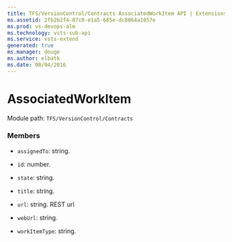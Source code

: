 ```yaml
---
title: TFS/VersionControl/Contracts AssociatedWorkItem API | Extensions for Visual Studio Team Services
ms.assetid: 2fb2b2f4-87c0-e1a5-685e-dc8864a1057e
ms.prod: vs-devops-alm
ms.technology: vsts-sub-api
ms.service: vsts-extend
generated: true
ms.manager: douge
ms.author: elbatk
ms.date: 08/04/2016
---
```


# AssociatedWorkItem

Module path: `TFS/VersionControl/Contracts`


### Members

* `assignedTo`: string. 

* `id`: number. 

* `state`: string. 

* `title`: string. 

* `url`: string. REST url

* `webUrl`: string. 

* `workItemType`: string. 

